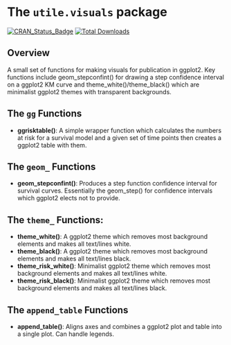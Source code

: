 # The `utile.visuals` package
[![CRAN_Status_Badge](https://www.r-pkg.org/badges/version/utile.visuals)](https://CRAN.R-project.org/package=utile.visuals)
[![Total Downloads](https://cranlogs.r-pkg.org/badges/grand-total/utile.visuals)](https://CRAN.R-project.org/package=utile.visuals)

## Overview
A small set of functions for making visuals for publication in ggplot2. Key functions include geom_stepconfint() for drawing a step confidence interval on a ggplot2 KM curve and theme_white()/theme_black() which are minimalist ggplot2 themes with transparent backgrounds.

## The `gg` Functions
- **ggrisktable()**: A simple wrapper function which calculates the numbers at risk for a survival model and a given set of time points then creates a ggplot2 table with them.

## The `geom_` Functions
- **geom_stepconfint()**: Produces a step function confidence interval for survival curves. Essentially the geom_step() for confidence intervals which ggplot2 elects not to provide.

## The `theme_` Functions:
- **theme_white()**: A ggplot2 theme which removes most background elements and makes all text/lines white.
- **theme_black()**: A ggplot2 theme which removes most background elements and makes all text/lines black.
- **theme_risk_white()**: Minimalist ggplot2 theme which removes most background elements and makes all text/lines white.
- **theme_risk_black()**: Minimalist ggplot2 theme which removes most background elements and makes all text/lines black.

## The `append_table` Functions
- **append_table()**: Aligns axes and combines a ggplot2 plot and table into a single plot. Can handle legends.
